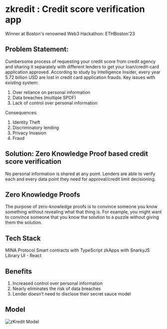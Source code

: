 # zkredit : Credit score verification app

Winner at Boston's renowned Web3 Hackathon: ETHBoston'23

## Problem Statement:

Cumbersome process of requesting your credit score from credit agency and sharing it separately with different lenders to get your loan/credit-card application approved. According to study by Intelligence Insider, every year 5.72 billion USD are lost in credit card application frauds. Key issues with existing system:

1. Over reliance on personal information
2. Data breaches (multiple SPOF)
3. Lack of control over personal information

Consequences:

1. Identity Theft
2. Discriminatory lending
3. Privacy Invasion
4. Fraud

## Solution: Zero Knowledge Proof based credit score verification

No personal information is shared at any point. Lenders are able to verify each and every data point they need for approval/credit limit decisioning. 

## Zero Knowledge Proofs

The purpose of zero-knowledge proofs is to convince someone you know something without revealing what that thing is. For example, you might want to convince someone that you know the solution to a puzzle without giving them the solution.

## Tech Stack

MINA Protocol
Smart contracts with TypeScript
zkApps with SnarkyJS Library
UI - React

## Benefits

1. Increased control over personal information
2. Nearly eliminates the risk of data breaches
3. Lender doesn’t need to disclose their secret sauce model

## Model

![zKredit Model](https://github.com/shailesh-shenoy/zkredit/blob/main/ui/zKredit%20model.png)
